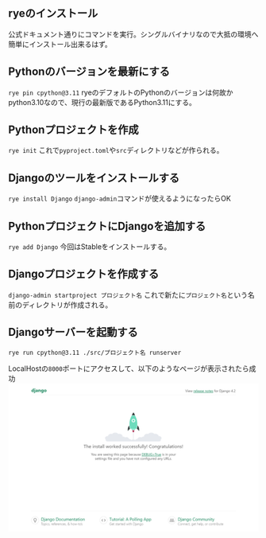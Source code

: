## ryeのインストール
公式ドキュメント通りにコマンドを実行。シングルバイナリなので大抵の環境へ簡単にインストール出来るはず。

## Pythonのバージョンを最新にする
`rye pin cpython@3.11`
ryeのデフォルトのPythonのバージョンは何故かpython3.10なので、現行の最新版であるPython3.11にする。

## Pythonプロジェクトを作成
`rye init`
これで`pyproject.toml`や`src`ディレクトリなどが作られる。

## Djangoのツールをインストールする
`rye install Django`
`django-admin`コマンドが使えるようになったらOK

## PythonプロジェクトにDjangoを追加する
`rye add Django`
今回はStableをインストールする。

## Djangoプロジェクトを作成する
`django-admin startproject プロジェクト名`
これで新たに`プロジェクト名`という名前のディレクトリが作成される。

## Djangoサーバーを起動する
`rye run cpython@3.11 ./src/プロジェクト名 runserver`

LocalHostの`8000`ポートにアクセスして、以下のようなページが表示されたら成功
![](../imgs/Pasted%20image%2020231010100011.png)
